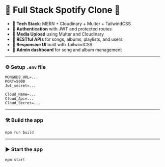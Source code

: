 # 🎵 Full Stack Spotify Clone 🎵

* 🚀 **Tech Stack**: MERN + Cloudinary + Multer + TailwindCSS
* 🔐 **Authentication** with JWT and protected routes
* 📂 **Media Upload** using Multer and Cloudinary
* 🧾 **RESTful APIs** for songs, albums, playlists, and users
* 📱 **Responsive UI** built with TailwindCSS
* 📡 **Admin dashboard** for song and album management

---

### ⚙️ Setup `.env` file

```env
MONGODB_URL=...
PORT=5000
Jwt_secret=...

Cloud_Name=...
Cloud_Api=...
Cloud_Secret=...

```

---

### 🛠 Build the app

```bash
npm run build
```

---

### ▶️ Start the app

```bash
npm start
```
